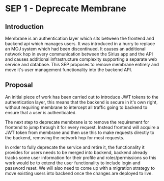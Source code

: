 # SEP 1 - Deprecate Membrane

## Introduction

Membrane is an authentication layer which sits between the frontend and backend api which manages users. It was introduced in a hurry to replace an MOJ system which had been discontinued. It causes an additional network hop in every communication between the Sirius app and the API and causes additional infrastructure complexity supporting a separate web service and database. This SEP proposes to remove membrane entirely and move it's user management functionality into the backend API. 

## Proposal

An initial piece of work has been carried out to introduce JWT tokens to the authentication layer, this means that the backend is secure in it's own right, without requiring membrane to intercept all traffic going to backend to ensure that a user is authenticated.

The next step to deprecate membrane is to remove the requirement for frontend to jump through it for every request. Instead frontend will acquire a JWT token from membrane and then use this to make requests directly to the backend, removing the network hop for most requests.

In order to fully deprecate the service and retire it, the functionality it provides for users needs to be merged into backend, backend already tracks some user information for their profile and roles/permissions so this work would be to extend the user functionality to include login and password reset. We will also need to come up with a migration strategy to move existing users into backend once the changes are deployed to live.
